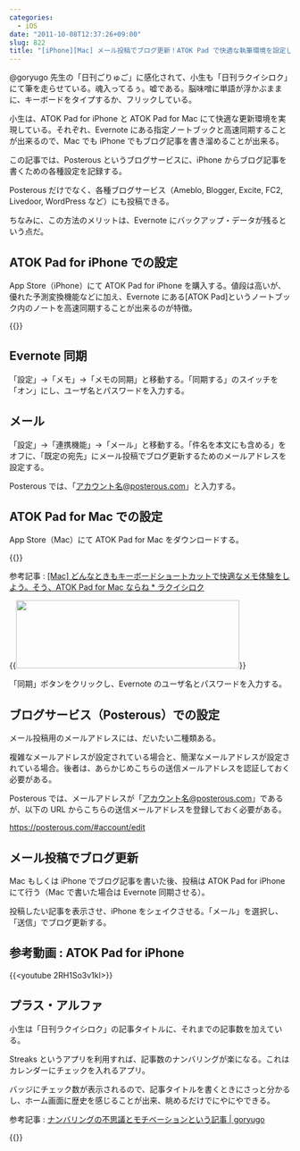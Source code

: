 ```yaml
---
categories:
  - iOS
date: "2011-10-08T12:37:26+09:00"
slug: 822
title: "[iPhone][Mac] メール投稿でブログ更新！ATOK Pad で快適な執筆環境を設定しよう"
---
```


@goryugo 先生の「日刊ごりゅご」に感化されて、小生も「日刊ラクイシロク」にて筆を走らせている。魂入ってるぅ。嘘である。脳味噌に単語が浮かぶままに、キーボードをタイプするか、フリックしている。

小生は、ATOK Pad for iPhone と ATOK Pad for Mac にて快適な更新環境を実現している。それぞれ、Evernote にある指定ノートブックと高速同期することが出来るので、Mac でも iPhone でもブログ記事を書き溜めることが出来る。

この記事では、Posterous というブログサービスに、iPhone からブログ記事を書くための各種設定を記録する。

Posterous だけでなく、各種ブログサービス（Ameblo, Blogger, Excite, FC2, Livedoor, WordPress など）にも投稿できる。

ちなみに、この方法のメリットは、Evernote にバックアップ・データが残るという点だ。

## ATOK Pad for iPhone での設定

App Store（iPhone）にて ATOK Pad for iPhone を購入する。値段は高いが、優れた予測変換機能などに加え、Evernote にある[ATOK Pad]というノートブック内のノートを高速同期することが出来るのが特徴。

{{<app id="390360999" title="ATOK Pad 3.0.0（￥1,200）" src="http://a2.mzstatic.com/us/r1000/077/Purple/3e/8d/6e/mzl.wcnerfrh.100x100-75.jpg">}}

## Evernote 同期

「設定」→「メモ」→「メモの同期」と移動する。「同期する」のスイッチを「オン」にし、ユーザ名とパスワードを入力する。

## メール

「設定」→「連携機能」→「メール」と移動する。「件名を本文にも含める」をオフに、「既定の宛先」にメール投稿でブログ更新するためのメールアドレスを設定する。

Posterous では、「アカウント名@posterous.com」と入力する。

## ATOK Pad for Mac での設定

App Store（Mac）にて ATOK Pad for Mac をダウンロードする。

{{<app id="460883588" title="ATOK Pad 2.0.0（無料）" src="http://a4.mzstatic.com/us/r1000/099/Purple/6c/ae/8b/mzi.oauvlpvw.100x100-75.png">}}

参考記事 : [[Mac] どんなときもキーボードショートカットで快適なメモ体験をしよう。そう、ATOK Pad for Mac ならね \* ラクイシロク](http://rakuishi.com/archives/704/)

{{<img alt="" src="/images/2011/09/0822_1.png" width="400" height="122">}}

「同期」ボタンをクリックし、Evernote のユーザ名とパスワードを入力する。

## ブログサービス（Posterous）での設定

メール投稿用のメールアドレスには、だいたい二種類ある。

複雑なメールアドレスが設定されている場合と、簡潔なメールアドレスが設定されている場合。後者は、あらかじめこちらの送信メールアドレスを認証しておく必要がある。

Posterous では、メールアドレスが「アカウント名@posterous.com」であるが、以下の URL からこちらの送信メールアドレスを登録しておく必要がある。

https://posterous.com/#account/edit

## メール投稿でブログ更新

Mac もしくは iPhone でブログ記事を書いた後、投稿は ATOK Pad for iPhone にて行う（Mac で書いた場合は Evernote 同期させる）。

投稿したい記事を表示させ、iPhone をシェイクさせる。「メール」を選択し、「送信」でブログ更新する。

## 参考動画 : ATOK Pad for iPhone

{{<youtube 2RH1So3v1kI>}}

## プラス・アルファ

小生は「日刊ラクイシロク」の記事タイトルに、それまでの記事数を加えている。

Streaks というアプリを利用すれば、記事数のナンバリングが楽になる。これはカレンダーにチェックを入れるアプリ。

バッジにチェック数が表示されるので、記事タイトルを書くときにさっと分かるし、ホーム画面に歴史を感じることが出来、眺めるだけでにやにやできる。

参考記事 : [ナンバリングの不思議とモチベーションという記事 | goryugo](http://goryugo.com/20101118/numberling/)

{{<app id="345184462" title="Streaks 3.3（￥85）" src="http://a2.mzstatic.com/us/r1000/029/Purple/79/f4/0a/mzl.axygeewx.100x100-75.png">}}
